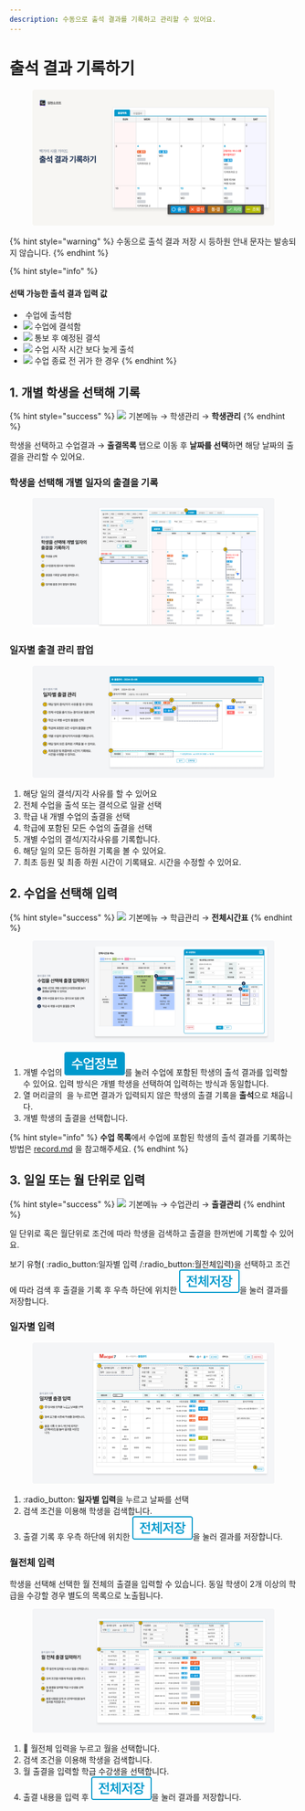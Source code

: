 ```yaml
---
description: 수동으로 출석 결과를 기록하고 관리할 수 있어요.
---
```


# 출석 결과 기록하기

<figure><img src="../../.gitbook/assets/image (162).png" alt=""><figcaption></figcaption></figure>

{% hint style="warning" %}
수동으로 출석 결과 저장 시 등하원 안내 문자는 발송되지 않습니다.
{% endhint %}

{% hint style="info" %}
#### 선택 가능한 출석 결과 입력 값

* <img src="../../.gitbook/assets/chip_출석.svg" alt="" data-size="original"> 수업에 출석함
* ![](../../.gitbook/assets/chip\_결석.svg) 수업에 결석함
* ![](../../.gitbook/assets/chip\_통보결석.svg) 통보 후 예정된 결석
* ![](../../.gitbook/assets/chip\_지각.svg) 수업 시작 시간 보다 늦게 출석
* ![](../../.gitbook/assets/chip\_조퇴.svg) 수업 종료 전 귀가 한 경우
{% endhint %}

## 1. 개별 학생을 선택해 기록

{% hint style="success" %}
![](../../.gitbook/assets/chip\_menuonly.svg) 기본메뉴 → 학생관리 → **학생관리**
{% endhint %}

학생을 선택하고 수업결과 → **출결목록** 탭으로 이동 후 **날짜를 선택**하면 해당 날짜의 출결을 관리할 수 있어요.

### 학생을 선택해 개별 일자의 출결을 기록

<figure><img src="../../.gitbook/assets/image (165).png" alt=""><figcaption></figcaption></figure>

### 일자별 출결 관리 팝업

<figure><img src="../../.gitbook/assets/image (163).png" alt=""><figcaption></figcaption></figure>

1. 해당 일의 결석/지각 사유를 할 수 있어요&#x20;
2. 전체 수업을 출석 또는 결석으로 일괄 선택&#x20;
3. 학급 내 개별 수업의 출결을 선택&#x20;
4. 학급에 포함된 모든 수업의 출결을 선택&#x20;
5. 개별 수업의 결석/지각사유를 기록합니다.&#x20;
6. 해당 일의 모든 등하원 기록을 볼 수 있어요.&#x20;
7. 최초 등원 및 최종 하원 시간이 기록돼요. 시간을 수정할 수 있어요.

## 2. 수업을 선택해 입력

{% hint style="success" %}
![](../../.gitbook/assets/chip\_menuonly.svg) 기본메뉴 → 학급관리 → **전체시간표**
{% endhint %}

<figure><img src="../../.gitbook/assets/image (168).png" alt=""><figcaption></figcaption></figure>

1. 개별 수업의 <img src="../../.gitbook/assets/image (131).png" alt="" data-size="line">를 눌러 수업에 포함된 학생의 출석 결과를 입력할 수 있어요. 입력 방식은 개별 학생을 선택하여 입력하는 방식과 동일합니다. &#x20;
2. 열 머리글의 <img src="../../.gitbook/assets/chip_출석.svg" alt="" data-size="original"> 을 누르면 결과가 입력되지 않은 학생의 출결 기록을 **출석**으로 채웁니다.
3. 개별 학생의 출결을 선택합니다.

{% hint style="info" %}
**수업 목록**에서 수업에 포함된 학생의 출석 결과를 기록하는 방법은 [record.md](../results/record.md "mention") 을 참고해주세요.
{% endhint %}

## 3. 일일 또는 월 단위로 입력

{% hint style="success" %}
![](../../.gitbook/assets/chip\_menuonly.svg) 기본메뉴 → 수업관리 → **출결관리**
{% endhint %}

일 단위로 혹은 월단위로 조건에 따라 학생을 검색하고 출결을 한꺼번에 기록할 수 있어요.

보기 유형( :radio\_button:일자별 입력 /:radio\_button:월전체입력)을 선택하고 조건에 따라 검색 후 출결을 기록 후 우측 하단에 위치한 <img src="../../.gitbook/assets/image (136).png" alt="" data-size="line">을 눌러 결과를 저장합니다.

### 일자별 입력

<figure><img src="../../.gitbook/assets/image (169).png" alt=""><figcaption></figcaption></figure>

1. :radio\_button: **일자별 입력**을 누르고 날짜를 선택
2. 검색 조건을 이용해 학생을 검색합니다.
3. 출결 기록 후 우측 하단에 위치한 <img src="../../.gitbook/assets/image (136).png" alt="" data-size="line">을 눌러 결과를 저장합니다.

### 월전체 입력

학생을 선택해 선택한 월 전체의 출결을 입력할 수 있습니다. 동일 학생이 2개 이상의 학급을 수강할 경우 별도의 목록으로 노출됩니다.

<figure><img src="../../.gitbook/assets/image (170).png" alt=""><figcaption></figcaption></figure>

1. 🔘 월전체 입력을 누르고 월을 선택합니다.&#x20;
2. 검색 조건을 이용해 학생을 검색합니다.
3. 월 출결을 입력할 학급 수강생을 선택합니다.&#x20;
4. 출결 내용을 입력 후 <img src="../../.gitbook/assets/image (136).png" alt="" data-size="line">을 눌러 결과를 저장합니다.
